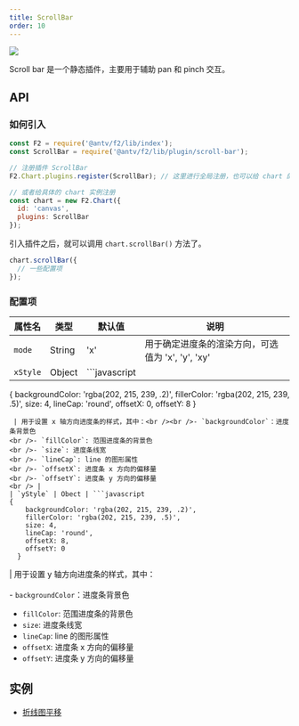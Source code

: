 ```yaml
---
title: ScrollBar
order: 10
---
```


![](https://gw.alipayobjects.com/zos/rmsportal/eQcMeCRSfQoOTRhBhxVZ.png#width=)

Scroll bar 是一个静态插件，主要用于辅助 pan 和 pinch 交互。

## API

### 如何引入

```javascript
const F2 = require('@antv/f2/lib/index');
const ScrollBar = require('@antv/f2/lib/plugin/scroll-bar');

// 注册插件 ScrollBar
F2.Chart.plugins.register(ScrollBar); // 这里进行全局注册，也可以给 chart 的实例注册

// 或者给具体的 chart 实例注册
const chart = new F2.Chart({
  id: 'canvas',
  plugins: ScrollBar
});
```

引入插件之后，就可以调用 `chart.scrollBar()` 方法了。

```javascript
chart.scrollBar({
  // 一些配置项
});
```

### 配置项
| 属性名 | 类型 | 默认值 | 说明 |
| --- | --- | --- | --- |
| `mode`  | String | 'x'  | 用于确定进度条的渲染方向，可选值为 'x', 'y', 'xy' |
| `xStyle`  | Object | ```javascript
{
    backgroundColor: 'rgba(202, 215, 239, .2)',
    fillerColor: 'rgba(202, 215, 239, .5)',
    size: 4,
    lineCap: 'round',
    offsetX: 0,
    offsetY: 8
  }
```
 | 用于设置 x 轴方向进度条的样式，其中：<br /><br />- `backgroundColor`：进度条背景色
<br />- `fillColor`: 范围进度条的背景色
<br />- `size`: 进度条线宽
<br />- `lineCap`: line 的图形属性
<br />- `offsetX`: 进度条 x 方向的偏移量
<br />- `offsetY`: 进度条 y 方向的偏移量
<br /> |
| `yStyle` | Obect | ```javascript
{
    backgroundColor: 'rgba(202, 215, 239, .2)',
    fillerColor: 'rgba(202, 215, 239, .5)',
    size: 4,
    lineCap: 'round',
    offsetX: 8,
    offsetY: 0
  }
```

| 用于设置 y 轴方向进度条的样式，其中：<br /><br />- `backgroundColor`：进度条背景色
- `fillColor`: 范围进度条的背景色
- `size`: 进度条线宽
- `lineCap`: line 的图形属性
- `offsetX`: 进度条 x 方向的偏移量
- `offsetY`: 进度条 y 方向的偏移量


## 实例

- [折线图平移](https://antv.alipay.com/zh-cn/f2/3.x/demo/interaction/pan-for-line-chart.html)



